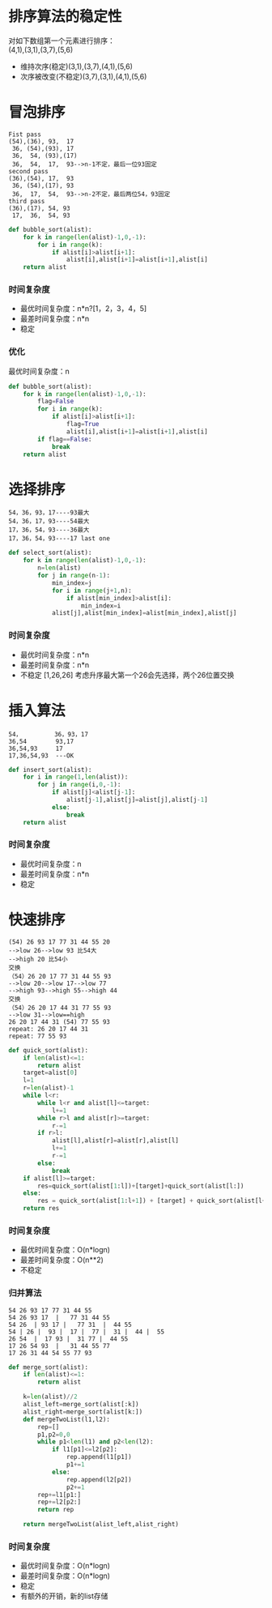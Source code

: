 # 排序算法的稳定性
对如下数组第一个元素进行排序：  
(4,1),(3,1),(3,7),(5,6)  
* 维持次序(稳定)(3,1),(3,7),(4,1),(5,6)  
* 次序被改变(不稳定)(3,7),(3,1),(4,1),(5,6)  

# 冒泡排序
```
Fist pass
(54),(36), 93,  17
 36, (54),(93), 17
 36,  54, (93),(17)
 36,  54,  17,  93-->n-1不定，最后一位93固定
second pass
(36),(54), 17,  93
 36, (54),(17), 93
 36,  17,  54,  93-->n-2不定，最后两位54，93固定
third pass
(36),(17), 54, 93
 17,  36,  54, 93
```
```python
def bubble_sort(alist):
    for k in range(len(alist)-1,0,-1):
        for i in range(k):
            if alist[i]>alist[i+1]:
                alist[i],alist[i+1]=alist[i+1],alist[i]
    return alist
```
### 时间复杂度
* 最优时间复杂度：n*n?[1，2，3，4，5]
* 最差时间复杂度：n*n
* 稳定

### 优化
最优时间复杂度：n  
```python
def bubble_sort(alist):
    for k in range(len(alist)-1,0,-1):
        flag=False
        for i in range(k):
            if alist[i]>alist[i+1]:
                flag=True
                alist[i],alist[i+1]=alist[i+1],alist[i]
        if flag==False:
            break
    return alist
```
# 选择排序
```
54，36，93，17----93最大
54，36，17，93----54最大
17，36，54，93----36最大
17，36，54，93----17 last one
```
```python
def select_sort(alist):
    for k in range(len(alist)-1,0,-1):
        n=len(alist)
        for j in range(n-1):
            min_index=j
            for i in range(j+1,n):
                if alist[min_index]>alist[i]:
                    min_index=i
            alist[j],alist[min_index]=alist[min_index],alist[j]
```
### 时间复杂度
* 最优时间复杂度：n*n
* 最差时间复杂度：n*n
* 不稳定 [1,26,26] 考虑升序最大第一个26会先选择，两个26位置交换

# 插入算法
```
54，         36，93，17
36,54        93,17
36,54,93     17
17,36,54,93  ---OK
```
```python
def insert_sort(alist):
    for i in range(1,len(alist)):
        for j in range(i,0,-1):
            if alist[j]<alist[j-1]:
                alist[j-1],alist[j]=alist[j],alist[j-1]
            else:
                break
    return alist
```
### 时间复杂度
* 最优时间复杂度：n
* 最差时间复杂度：n*n
* 稳定

# 快速排序
```
(54) 26 93 17 77 31 44 55 20
-->low 26-->low 93 比54大
-->high 20 比54小
交换
（54）26 20 17 77 31 44 55 93
-->low 20-->low 17-->low 77
-->high 93-->high 55-->high 44 
交换
（54）26 20 17 44 31 77 55 93
-->low 31-->low==high
26 20 17 44 31 (54) 77 55 93
repeat: 26 20 17 44 31
repeat: 77 55 93
```
```python
def quick_sort(alist):
    if len(alist)<=1:
        return alist
    target=alist[0]
    l=1
    r=len(alist)-1
    while l<r:
        while l<r and alist[l]<=target:
            l+=1
        while r>l and alist[r]>=target:
            r-=1
        if r>l:
            alist[l],alist[r]=alist[r],alist[l]
            l+=1
            r-=1
        else:
            break
    if alist[l]>=target:
        res=quick_sort(alist[1:l])+[target]+quick_sort(alist[l:])
    else:
        res = quick_sort(alist[1:l+1]) + [target] + quick_sort(alist[l+1:])
    return res
```
### 时间复杂度
* 最优时间复杂度：O(n*logn)
* 最差时间复杂度：O(n**2)
* 不稳定

### 归并算法
```
54 26 93 17 77 31 44 55 
54 26 93 17  |   77 31 44 55 
54 26  | 93 17 |   77 31  |  44 55
54 | 26 |  93 |  17 |  77 |  31 |  44 |  55
26 54  |  17 93 |  31 77 |  44 55
17 26 54 93  |   31 44 55 77
17 26 31 44 54 55 77 93
```
```python
def merge_sort(alist):
    if len(alist)<=1:
        return alist

    k=len(alist)//2
    alist_left=merge_sort(alist[:k])
    alist_right=merge_sort(alist[k:])
    def mergeTwoList(l1,l2):
        rep=[]
        p1,p2=0,0
        while p1<len(l1) and p2<len(l2):
            if l1[p1]<=l2[p2]:
                rep.append(l1[p1])
                p1+=1
            else:
                rep.append(l2[p2])
                p2+=1
        rep+=l1[p1:]
        rep+=l2[p2:]
        return rep

    return mergeTwoList(alist_left,alist_right)
```
### 时间复杂度
* 最优时间复杂度：O(n*logn)
* 最差时间复杂度：O(n*logn)
* 稳定
* 有额外的开销，新的list存储